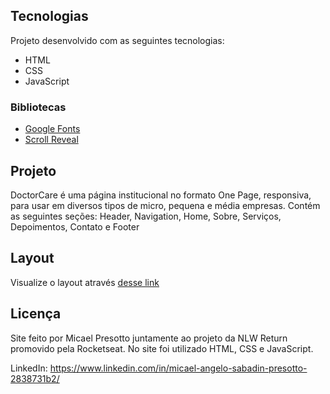 ## Tecnologias
Projeto desenvolvido com as seguintes tecnologias:
  * HTML
  * CSS
  * JavaScript

### Bibliotecas
  * [Google Fonts](https://fonts.google.com)
  * [Scroll Reveal](https://scrollrevealjs.org)
  

## Projeto
  DoctorCare é uma página institucional no formato One Page, responsiva, para usar em diversos tipos de micro, pequena e média empresas. Contém as seguintes seções: Header, Navigation, Home, Sobre, Serviços, Depoimentos, Contato e Footer
  
## Layout
  Visualize o layout através [desse link](https://micapresotto.github.io/DoctorCareNLW/)

## Licença

Site feito por Micael Presotto juntamente ao projeto da NLW Return promovido pela Rocketseat. 
No site foi utilizado HTML, CSS e JavaScript.

LinkedIn: https://www.linkedin.com/in/micael-angelo-sabadin-presotto-2838731b2/
